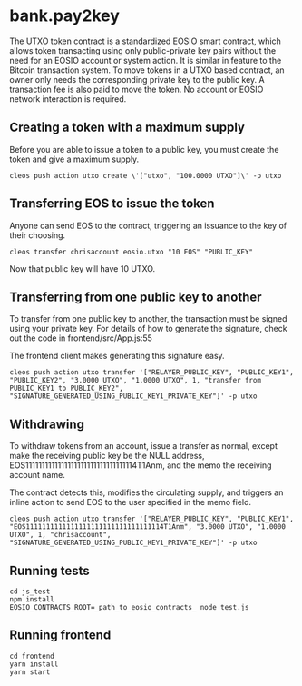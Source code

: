 # bank.pay2key

The UTXO token contract is a standardized EOSIO smart contract, which allows token transacting using only public-private key pairs without the need for an EOSIO account or system action. It is similar in feature to the Bitcoin transaction system. To move tokens in a UTXO based contract, an owner only needs the corresponding private key to the public key. A transaction fee is also paid to move the token. No account or EOSIO network interaction is required.

## Creating a token with a maximum supply

Before you are able to issue a token to a public key, you must create the token and give a maximum supply.
```
cleos push action utxo create \'["utxo", "100.0000 UTXO"]\' -p utxo
```

## Transferring EOS to issue the token

Anyone can send EOS to the contract, triggering an issuance to the key of their choosing.
```
cleos transfer chrisaccount eosio.utxo "10 EOS" "PUBLIC_KEY"
```
Now that public key will have 10 UTXO.

## Transferring from one public key to another

To transfer from one public key to another, the transaction must be signed using your private key. For details of how to generate the signature, check out the code in frontend/src/App.js:55

The frontend client makes generating this signature easy.

```
cleos push action utxo transfer '["RELAYER_PUBLIC_KEY", "PUBLIC_KEY1", "PUBLIC_KEY2", "3.0000 UTXO", "1.0000 UTXO", 1, "transfer from PUBLIC_KEY1 to PUBLIC_KEY2", "SIGNATURE_GENERATED_USING_PUBLIC_KEY1_PRIVATE_KEY"]' -p utxo
```

## Withdrawing

To withdraw tokens from an account, issue a transfer as normal, except make the receiving public key be the NULL address, EOS1111111111111111111111111111111114T1Anm, and the memo the receiving account name.

The contract detects this, modifies the circulating supply, and triggers an inline action to send EOS to the user specified in the memo field.

```
cleos push action utxo transfer '["RELAYER_PUBLIC_KEY", "PUBLIC_KEY1", "EOS1111111111111111111111111111111114T1Anm", "3.0000 UTXO", "1.0000 UTXO", 1, "chrisaccount", "SIGNATURE_GENERATED_USING_PUBLIC_KEY1_PRIVATE_KEY"]' -p utxo
```
## Running tests
```
cd js_test
npm install
EOSIO_CONTRACTS_ROOT=_path_to_eosio_contracts_ node test.js
```

## Running frontend
```
cd frontend
yarn install
yarn start
```
